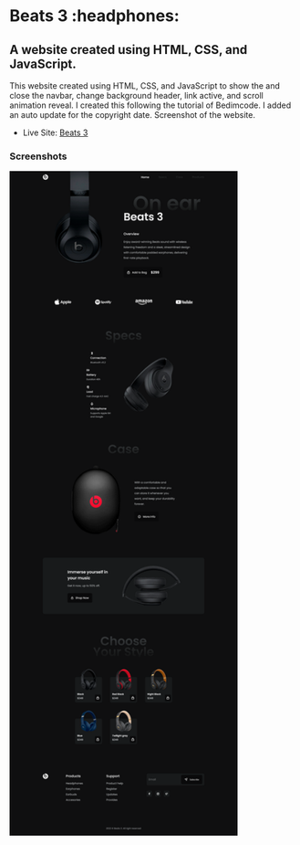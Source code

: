 <h1>Beats 3 :headphones:</h1>

<h2>A website created using HTML, CSS, and JavaScript.</h2>

<p>This website created using HTML, CSS, and JavaScript to show the and close the navbar, change background header, link active, and scroll animation reveal. I created this following the tutorial of Bedimcode. I added an auto update for the copyright date. Screenshot of the website.</p>

- Live Site: [Beats 3](https://beats-3-headphones.netlify.app/)

### Screenshots

<img src="/screenshot/screenshot.png" width="400">